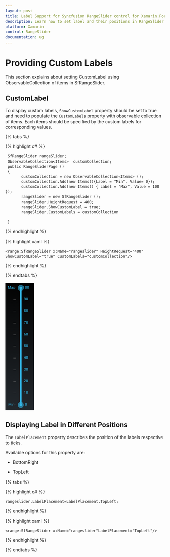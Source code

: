 ```yaml
---
layout: post
title: Label Support for Syncfusion RangeSlider control for Xamarin.Forms
description: Learn how to set label and their positions in RangeSlider control
platform: Xamarin
control: RangeSlider
documentation: ug
---
```


# Providing Custom Labels

This section explains about setting CustomLabel using ObservableCollection of items in SfRangeSlider. 

## CustomLabel

To display custom labels, `ShowCustomLabel` property should be set to true and need to populate the `CustomLabels` property with observable collection of items. Each items should be specified by the custom labels for corresponding values.

{% tabs %}

{% highlight c# %}
	
	 SfRangeSlider rangeSlider; 
	 ObservableCollection<Items>  customCollection;
	 public RangeSliderPage ()
     {
       	   customCollection = new ObservableCollection<Items> ();
           customCollection.Add(new Items(){Label = "Min", Value= 0});
           customCollection.Add(new Items() { Label = "Max", Value = 100 });
           rangeSlider = new SfRangeSlider ();
           rangeSlider.HeightRequest = 400;
           rangeSlider.ShowCustomLabel = true;
           rangeSlider.CustomLabels = customCollection

	 }

{% endhighlight %}

{% highlight xaml %}

	<range:SfRangeSlider x:Name="rangeslider" HeightRequest="400" ShowCustomLabel="true" CustomLabels="customCollection"/>
	
{% endhighlight %}

{% endtabs %}

![](images/customLabel.png)


## Displaying Label in Different Positions

The `LabelPlacement` property describes the position of the labels respective to ticks. 

Available options for this property are:

* BottomRight

* TopLeft

{% tabs %}

{% highlight c# %}

	rangeslider.LabelPlacement=LabelPlacement.TopLeft;

{% endhighlight %}

{% highlight xaml %}

	<range:SfRangeSlider x:Name="rangeslider"LabelPlacement="TopLeft"/>
	
{% endhighlight %}

{% endtabs %}
